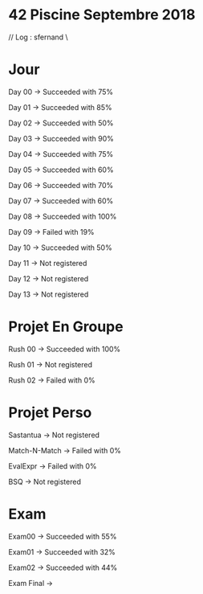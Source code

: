 # 42  Piscine Septembre 2018 
// Log : sfernand \\

# Jour
Day 00 -> Succeeded with 75% 

Day 01 -> Succeeded with 85%

Day 02 -> Succeeded with 50%

Day 03 -> Succeeded with 90%

Day 04 -> Succeeded with 75%

Day 05 -> Succeeded with 60%

Day 06 -> Succeeded with 70%

Day 07 -> Succeeded with 60%

Day 08 -> Succeeded with 100%

Day 09 -> Failed with 19%

Day 10 -> Succeeded with 50%

Day 11 -> Not registered

Day 12 -> Not registered 

Day 13 -> Not registered 

# Projet En Groupe
Rush 00 -> Succeeded with 100%

Rush 01 -> Not registered 

Rush 02 -> Failed with 0%

# Projet Perso
Sastantua -> Not registered 

Match-N-Match -> Failed with 0%

EvalExpr -> Failed with 0%

BSQ -> Not registered 

# Exam
Exam00 -> Succeeded with 55%

Exam01 -> Succeeded with 32%

Exam02 -> Succeeded with 44%

Exam Final ->
